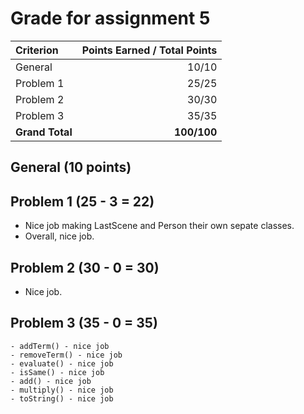 # Grade for assignment 5

| Criterion                    | Points Earned / Total Points    | 
|:---------------              | -------------------------------:| 
| General                      |             10/10               | 
| Problem 1                    |             25/25               | 
| Problem 2                    |             30/30               | 
| Problem 3                    |             35/35               | 
| **Grand Total**              |           **100/100**            | 


## General (10 points)
  
## Problem 1 (25 - 3 = 22)
- Nice job making LastScene and Person their own sepate classes.
- Overall, nice job. 

## Problem 2 (30 - 0 = 30)
- Nice job.

## Problem 3 (35 - 0 = 35)
    - addTerm() - nice job
    - removeTerm() - nice job
   	- evaluate() - nice job
   	- isSame() - nice job
   	- add() - nice job
   	- multiply() - nice job
   	- toString() - nice job
   	
 
